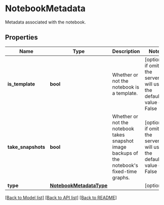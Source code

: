 # NotebookMetadata

Metadata associated with the notebook.

## Properties
Name | Type | Description | Notes
------------ | ------------- | ------------- | -------------
**is_template** | **bool** | Whether or not the notebook is a template. | [optional]  if omitted the server will use the default value of False
**take_snapshots** | **bool** | Whether or not the notebook takes snapshot image backups of the notebook&#39;s fixed-time graphs. | [optional]  if omitted the server will use the default value of False
**type** | [**NotebookMetadataType**](NotebookMetadataType.md) |  | [optional] 

[[Back to Model list]](README.md#documentation-for-models) [[Back to API list]](README.md#documentation-for-api-endpoints) [[Back to README]](README.md)



